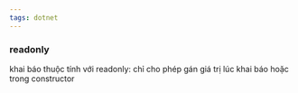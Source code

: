 ```yaml
---
tags: dotnet 
---
```

### readonly

khai báo thuộc tính với readonly: chỉ cho phép gán giá trị lúc khai báo hoặc trong constructor
